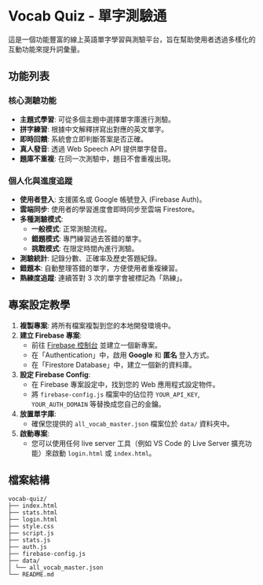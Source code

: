 # Vocab Quiz - 單字測驗通

這是一個功能豐富的線上英語單字學習與測驗平台，旨在幫助使用者透過多樣化的互動功能來提升詞彙量。

## 功能列表

### 核心測驗功能
- **主題式學習**: 可從多個主題中選擇單字庫進行測驗。
- **拼字練習**: 根據中文解釋拼寫出對應的英文單字。
- **即時回饋**: 系統會立即判斷答案是否正確。
- **真人發音**: 透過 Web Speech API 提供單字發音。
- **題庫不重複**: 在同一次測驗中，題目不會重複出現。

### 個人化與進度追蹤
- **使用者登入**: 支援匿名或 Google 帳號登入 (Firebase Auth)。
- **雲端同步**: 使用者的學習進度會即時同步至雲端 Firestore。
- **多種測驗模式**:
  - **一般模式**: 正常測驗流程。
  - **錯題模式**: 專門練習過去答錯的單字。
  - **挑戰模式**: 在限定時間內進行測驗。
- **測驗統計**: 記錄分數、正確率及歷史答題紀錄。
- **錯題本**: 自動整理答錯的單字，方便使用者重複練習。
- **熟練度追蹤**: 連續答對 3 次的單字會被標記為「熟練」。

## 專案設定教學

1.  **複製專案**: 將所有檔案複製到您的本地開發環境中。
2.  **建立 Firebase 專案**:
    - 前往 [Firebase 控制台](https://console.firebase.google.com/) 並建立一個新專案。
    - 在「Authentication」中，啟用 **Google** 和 **匿名** 登入方式。
    - 在「Firestore Database」中，建立一個新的資料庫。
3.  **設定 Firebase Config**:
    - 在 Firebase 專案設定中，找到您的 Web 應用程式設定物件。
    - 將 `firebase-config.js` 檔案中的佔位符 `YOUR_API_KEY`, `YOUR_AUTH_DOMAIN` 等替換成您自己的金鑰。
4.  **放置單字庫**:
    - 確保您提供的 `all_vocab_master.json` 檔案位於 `data/` 資料夾中。
5.  **啟動專案**:
    - 您可以使用任何 live server 工具（例如 VS Code 的 Live Server 擴充功能）來啟動 `login.html` 或 `index.html`。

## 檔案結構
```
vocab-quiz/
├── index.html
├── stats.html
├── login.html
├── style.css
├── script.js
├── stats.js
├── auth.js
├── firebase-config.js
├── data/
│ └── all_vocab_master.json
└── README.md
```